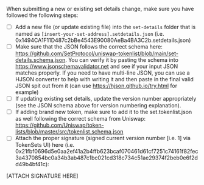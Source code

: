 When submitting a new or existing set details change, make sure you have followed the following steps:

- [ ]  Add a new file (or update existing file) into the `set-details` folder that is named as `[insert-your-set-address].setdetails.json` (i.e. 0x1494CA1F11D487c2bBe4543E90080AeBa4BA3C2b.setdetails.json)
- [ ] Make sure that the JSON follows the correct schema here: https://github.com/SetProtocol/uniswap-tokenlist/blob/main/set-details.schema.json. You can verify it by pasting the schema into https://www.jsonschemavalidator.net and see if your input JSON matches properly. If you need to have multi-line JSON, you can use a HJSON converter to help with writing it and then paste in the final valid JSON spit out from it (can use https://hjson.github.io/try.html for example)
- [ ] If updating existing set details, update the version number appropriately (see the JSON schema above for version numbering explanation).
- [ ] If adding brand new token, make sure to add it to the set.tokenlist.json as well following the correct schema from Uniswap: https://github.com/Uniswap/token-lists/blob/master/src/tokenlist.schema.json
- [ ] Attach the proper signature (signed current version number [i.e. 1] via TokenSets UI) here (i.e. 0x21fbf0696d5e0aa2ef41a2b4ffb623bcaf070461d61cf7251c74161f82fec3a4370854bc0a34b3ab487c1bc021cd318c734c51ae29374f2beb0e6f2dd49b4bf41c):

[ATTACH SIGNATURE HERE]

